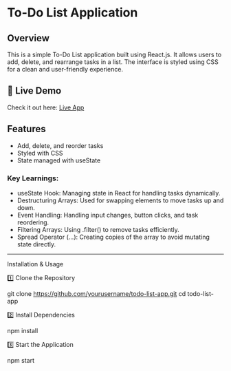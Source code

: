 <h1>To-Do List Application</h1>

<h2>Overview </h2>

This is a simple To-Do List application built using React.js. It allows users to add, delete, and rearrange tasks in a list. The interface is styled using CSS for a clean and user-friendly experience.

## 🚀 Live Demo  
Check it out here: [Live App](https://your-app.vercel.app)

##  Features  
- Add, delete, and reorder tasks  
- Styled with CSS  
- State managed with useState  

<h3>Key Learnings: </h3>

- useState Hook: Managing state in React for handling tasks dynamically. 
- Destructuring Arrays: Used for swapping elements to move tasks up and down. 
- Event Handling: Handling input changes, button clicks, and task reordering. 
- Filtering Arrays: Using .filter() to remove tasks efficiently.  
- Spread Operator (...): Creating copies of the array to avoid mutating state directly.  
---

Installation & Usage

1️⃣ Clone the Repository

git clone https://github.com/yourusername/todo-list-app.git
cd todo-list-app

2️⃣ Install Dependencies

npm install

3️⃣ Start the Application

npm start
